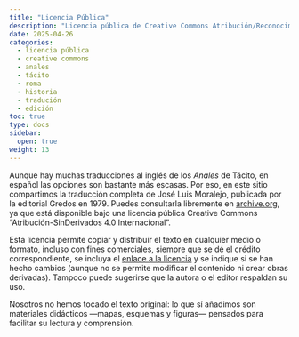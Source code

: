 ```yaml
---
title: "Licencia Pública"
description: "Licencia pública de Creative Commons Atribución/Reconocimiento-SinDerivados 4.0 Internacional."
date: 2025-04-26
categories: 
  - licencia pública
  - creative commons
  - anales
  - tácito
  - roma
  - historia
  - tradución
  - edición
toc: true
type: docs
sidebar:
  open: true
weight: 13
---
```


Aunque hay muchas traducciones al inglés de los *Anales* de Tácito, en español las opciones son bastante más escasas. Por eso, en este sitio compartimos la traducción completa de José Luis Moralejo, publicada por la editorial Gredos en 1979. Puedes consultarla libremente en [archive.org](https://archive.org/details/ColeccionObrasGrecoLatinas1/019.TcitoanaleslibrosI-vi/mode/2up), ya que está disponible bajo una licencia pública Creative Commons “Atribución-SinDerivados 4.0 Internacional”.

Esta licencia permite copiar y distribuir el texto en cualquier medio o formato, incluso con fines comerciales, siempre que se dé el crédito correspondiente, se incluya el [enlace a la licencia](https://creativecommons.org/licenses/by-nd/4.0/) y se indique si se han hecho cambios (aunque no se permite modificar el contenido ni crear obras derivadas). Tampoco puede sugerirse que la autora o el editor respaldan su uso.

Nosotros no hemos tocado el texto original: lo que sí añadimos son materiales didácticos —mapas, esquemas y figuras— pensados para facilitar su lectura y comprensión. 



